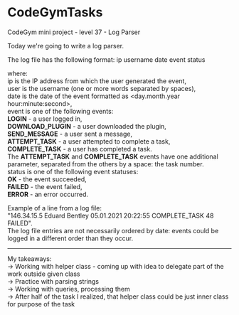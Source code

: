 # CodeGymTasks

 CodeGym mini project - level 37 - Log Parser
 
Today we're going to write a log parser.

The log file has the following format:
ip username date event status

where:<br>
ip is the IP address from which the user generated the event,<br>
user is the username (one or more words separated by spaces),<br>
date is the date of the event formatted as <day.month.year hour:minute:second>,<br>
event is one of the following events:<br>
<b>LOGIN</b> - a user logged in,<br>
<b>DOWNLOAD_PLUGIN</b> - a user downloaded the plugin,<br>
<b>SEND_MESSAGE</b> - a user sent a message,<br>
<b>ATTEMPT_TASK</b> - a user attempted to complete a task,<br>
<b>COMPLETE_TASK</b> - a user has completed a task.<br>
The <b>ATTEMPT_TASK</b> and <b>COMPLETE_TASK</b> events have one additional parameter, separated from the others by a space: the task number.<br>
status is one of the following event statuses:<br>
<b>OK</b> - the event succeeded,<br>
<b>FAILED</b> - the event failed,<br>
<b>ERROR</b> - an error occurred.<br>

Example of a line from a log file:<br>
"146.34.15.5 Eduard Bentley 05.01.2021 20:22:55 COMPLETE_TASK 48 FAILED".<br>
The log file entries are not necessarily ordered by date: events could be logged in a different order than they occur.<br>

__________________________________________________________
My takeaways: <br>
-> Working with helper class - coming up with idea to delegate part of the work outside given class<br>
-> Practice with parsing strings <br>
-> Working with queries, processing them <br>
-> After half of the task I realized, that helper class could be just inner class for purpose of the task
